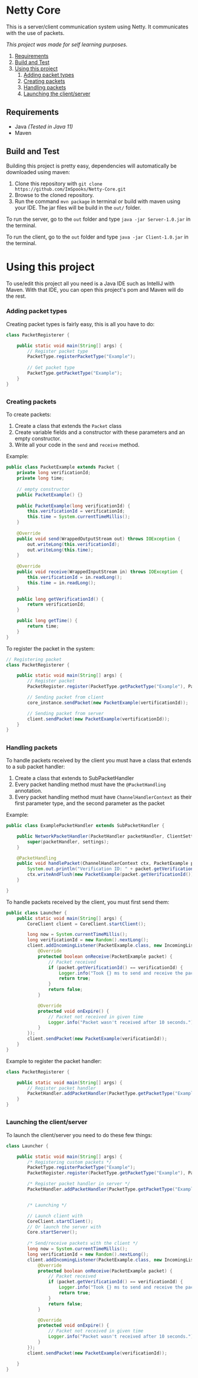 # Netty Core
This is a server/client communication system using Netty.
It communicates with the use of packets.

<i>This project was made for self learning purposes.</i>

1. [Requirements](#requirements)
2. [Build and Test](#build-and-test)
3. [Using this project](#using-this-project)
    1. [Adding packet types](#adding-packet-types)
    2. [Creating packets](#creating-packets)
    3. [Handling packets](#handling-packets)
    4. [Launching the client/server](#launching-the-clientserver)


## Requirements
- Java <i>(Tested in Java 11)</i>
- Maven

## Build and Test
Building this project is pretty easy, dependencies will automatically be downloaded using maven:
1. Clone this repository with `git clone https://github.com/ImSpooks/Netty-Core.git`
2. Browse to the cloned repository.
3. Run the command `mvn package` in terminal or build with maven using your IDE. The jar files will be build in the `out/` folder.

To run the server, go to the `out` folder and type `java -jar Server-1.0.jar` in the terminal.

To run the client, go to the `out` folder and type `java -jar Client-1.0.jar` in the terminal.

# Using this project
To use/edit this project all you need is a Java IDE such as IntelliJ with Maven.
With that IDE, you can open this project's pom and Maven will do the rest.

### Adding packet types
Creating packet types is fairly easy, this is all you have to do:
```java
class PacketRegisterer {

    public static void main(String[] args) {
        // Register packet type
        PacketType.registerPacketType("Example");
        
        // Get packet type
        PacketType.getPacketType("Example");
    }
}
```
##
### Creating packets
To create packets:
1. Create a class that extends the `Packet` class
2. Create variable fields and a constructor with these parameters and an empty constructor.
3. Write all your code in the `send` and `receive` method.

Example:

```java
public class PacketExample extends Packet {
    private long verificationId;
    private long time;
    
    // empty constructor
    public PacketExample() {}
    
    public PacketExample(long verificationId) {
        this.verificationId = verificationId;
        this.time = System.currentTimeMillis();
    }
    
    @Override
    public void send(WrappedOutputStream out) throws IOException {
        out.writeLong(this.verificationId);
        out.writeLong(this.time);
    }
    
    @Override
    public void receive(WrappedInputStream in) throws IOException {
        this.verificationId = in.readLong();
        this.time = in.readLong();
    }

    public long getVerificationId() {
        return verificationId;
    }

    public long getTime() {
        return time;
    }
}
```

To register the packet in the system:
```java
// Registering packet
class PacketRegisterer {

    public static void main(String[] args) {
        // Register packet
        PacketRegister.register(PacketType.getPacketType("Example"), PacketExample.class);

        // Sending packet from client
        core_instance.sendPacket(new PacketExample(vertificationId));

        // Sending packet from server
        client.sendPacket(new PacketExample(vertificationId));
    }
}
```
##
### Handling packets
To handle packets received by the client you must have a class that extends to a sub packet handler:
1. Create a class that extends to SubPacketHandler
2. Every packet handling method must have the `@PacketHandling` annotation.
3. Every packet handling method must have `ChannelHandlerContext` as their first parameter type, and the second parameter as the packet

Example:

```java
public class ExamplePacketHandler extends SubPacketHandler {

    public NetworkPacketHandler(PacketHandler packetHandler, ClientSettings settings) {
        super(packetHandler, settings);
    }

    @PacketHandling
    public void handlePacket(ChannelHandlerContext ctx, PacketExample packet) {
        System.out.println("Verification ID: " + packet.getVerificationId() + ", latency: " + (System.currentTimeMillis() - packet.getTime()) + " ms");
        ctx.writeAndFlush(new PacketExample(packet.getVerificationId()));
    }

}
```

To handle packets received by the client, you must first send them:
```java
public class Launcher {
    public static void main(String[] args) {
        CoreClient client = CoreClient.startClient();

        long now = System.currentTimeMillis();
        long verificationId = new Random().nextLong();
        client.addIncomingListener(PacketExample.class, new IncomingListener<PacketExample>(10) {
            @Override
            protected boolean onReceive(PacketExample packet) {
                // Packet received
                if (packet.getVerificationId() == verificationId) {
                    Logger.info("Took {} ms to send and receive the packet", packet.Time() - now);
                    return true;
                }
                return false;
            }

            @Override
            protected void onExpire() {
                // Packet not received in given time
                Logger.info("Packet wasn't received after 10 seconds.");
            }
        });
        client.sendPacket(new PacketExample(verificationId));
    }
}
```

Example to register the packet handler:
```java
class PacketRegisterer {

    public static void main(String[] args) {
        // Register packet handler
        PacketHandler.addPacketHandler(PacketType.getPacketType("Example"), ExamplePacketHandler.class);
    }
}
```
##
### Launching the client/server
To launch the client/server you need to do these few things:
```java
class Launcher {

    public static void main(String[] args) {
        /* Registering custom packets */
        PacketType.registerPacketType("Example");
        PacketRegister.register(PacketType.getPacketType("Example"), PacketExample.class);

        /* Register packet handler in server */
        PacketHandler.addPacketHandler(PacketType.getPacketType("Example"), ExamplePacketHandler.class);


        /* Launching */

        // Launch client with
        CoreClient.startClient();
        // Or launch the server with
        Core.startServer();
        
        /* Send/receive packets with the client */
        long now = System.currentTimeMillis();
        long verificationId = new Random().nextLong();
        client.addIncomingListener(PacketExample.class, new IncomingListener<PacketExample>(10) {
            @Override
            protected boolean onReceive(PacketExample packet) {
                // Packet received
                if (packet.getVerificationId() == verificationId) {
                    Logger.info("Took {} ms to send and receive the packet", packet.Time() - now);
                    return true;
                }
                return false;
            }

            @Override
            protected void onExpire() {
                // Packet not received in given time
                Logger.info("Packet wasn't received after 10 seconds.");
            }
        });
        client.sendPacket(new PacketExample(verificationId));

    }
}
```
